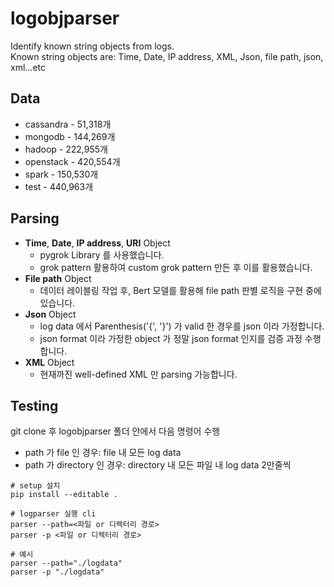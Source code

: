 # logobjparser 
Identify known string objects from logs.<br> 
Known string objects are: Time, Date, IP address, XML, Json, file path, json, xml...etc

## Data

- cassandra - 51,318개
- mongodb - 144,269개
- hadoop - 222,955개
- openstack - 420,554개
- spark - 150,530개
- test - 440,963개

## Parsing

- **Time**, **Date**, **IP address**, **URI** Object
  - pygrok Library 를 사용했습니다.
  - grok pattern 활용하여 custom grok pattern 만든 후 이를 활용했습니다.
- **File path** Object
  - 데이터 레이블링 작업 후, Bert 모델를 활용해 file path 판별 로직을 구현 중에 있습니다.
- **Json** Object
  - log data 에서 Parenthesis('{', '}') 가 valid 한 경우를 json 이라 가정합니다.
  - json format 이라 가정한 object 가 정말 json format 인지를 검증 과정 수행합니다.
- **XML** Object
  - 현재까진 well-defined XML 만 parsing 가능합니다.

## Testing

git clone 후 logobjparser 폴더 안에서 다음 명령어 수행

- path 가 file 인 경우: file 내 모든 log data
- path 가 directory 인 경우: directory 내 모든 파일 내 log data 2만줄씩
```
# setup 설치
pip install --editable . 

# logparser 실행 cli
parser --path=<파일 or 디렉터리 경로>
parser -p <파일 or 디렉터리 경로>

# 예시
parser --path="./logdata"
parser -p "./logdata"
```
  